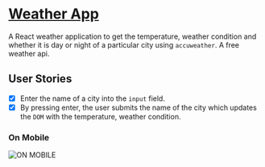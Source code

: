 # [Weather App](https://xorj.github.io/weather-app/)

A React weather application to get the temperature, weather condition and whether it is day or night of a particular city using `accuweather`. A free weather api.

## User Stories

- [X] Enter the name of a city into the `input` field.
- [X] By pressing enter, the user submits the name of the city which updates the `DOM` with the temperature, weather condition.

### On Mobile
![ON MOBILE](https://user-images.githubusercontent.com/61337156/90247411-e0c1ea00-de0c-11ea-9815-a30b3ac8fdb5.png)

